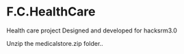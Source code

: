 # F.C.HealthCare
Health care project Designed and developed for hacksrm3.0


Unzip the medicalstore.zip folder..
